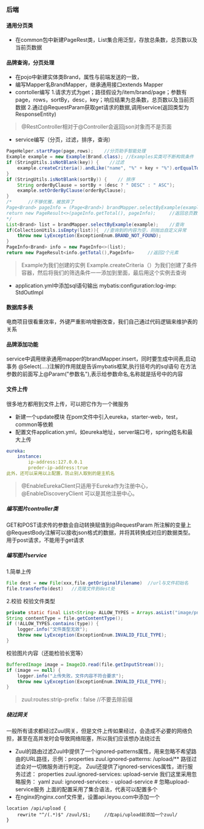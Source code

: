 ### 后端
#### 通用分页类
+ 在common包中新建PageRest类，List集合用泛型，存放总条数，总页数以及当前页数据
#### 品牌查询，分页处理
+ 在pojo中新建实体类Brand，属性与前端发送的一致，
+ 编写Mapper名BrandMapper，继承通用接口extends Mapper<Brand>
+ conrtoller编写
1.请求方式为get；路径假设为/item/brand/page；参数有page，rows，sortBy，desc，key；响应结果为总条数，总页数以及当前页数据
2.通过@RequestParam获取get请求的数据,调用service(返回类型为ResponseEntity)
>@RestController相对于@Controller会返回json对象而不是页面
+ service编写（分页，过滤，排序，查询）
```java
PageHelper.startPage(page,rows);    //分页助手智能处理
Example example = new Example(Brand.class); //Examples实类可不断构筑条件
if (StringUtils.isNotBlank(key)) {    //过滤
    example.createCriteria().andLike("name", "%" + key + "%").orEqualTo("letter", key);
}
if (StringUtils.isNotBlank(sortBy)) {    // 排序    
    String orderByClause = sortBy + (desc ? " DESC" : " ASC");    
    example.setOrderByClause(orderByClause);
}
/*      //不够优雅，被放弃了
Page<Brand> pageInfo = (Page<Brand>) brandMapper.selectByExample(example);//通用Mapper直接查询，分页助手还可以帮你把集合转化为Page类型，里面有总条数等等
return new PageResult<>(pageInfo.getTotal(), pageInfo);     //返回总页数，内容
*/
List<Brand> list = brandMapper.selectByExample(example);    //查询
if(CollectionUtils.isEmpty(list)){  //查询到的内容为空，则抛出自定义异常
    throw new LyException(ExceptionEnum.BRAND_NOT_FOUND);
}
PageInfo<Brand> info = new PageInfo<>(list);
return new PageResult<info.getTotal(),PageInfo>     //返回2个元素
```
>Example为我们创建的实例 Example.createCriteria（）为我们创建了条件容器，然后将我们的筛选条件一一添加到里面，最后用这个实例去查询
+ application.yml中添加sql语句输出
mybatis:configuration:log-imp:  StdOutImpl

#### 数据库多表
电商项目很看重效率，外键严重影响增删改查，我们自己通过代码逻辑来维护表的关系
#### 品牌添加功能
service中调用继承通用mapper的brandMapper.insert，同时要生成中间表,启动事务
@Select(....)注解的作用就是告诉mybatis框架,执行括号内的sql语句
在方法参数的前面写上@Param("参数名"),表示给参数命名,名称就是括号中的内容
#### 文件上传
很多地方都用到文件上传，可以把它作为一个微服务
+ 新建一个update模块
在pom文件中引入eureka，starter-web，test，common等依赖
+ 配置文件application.yml，如eureka地址，server端口号，spring姓名和最大上传
```yml
eureka:
    instance:    
        ip-address:127.0.0.1
        preder-ip-address:true
此外，还可以采用以上配置，防止别人取到的是主机名
```
>@EnableEurekaClient只适用于Eureka作为注册中心，@EnableDiscoveryClient 可以是其他注册中心。

##### 编写图片controller类
GET和POST请求传的参数会自动转换赋值到@RequestParam 所注解的变量上
@RequestBody注解可以接收json格式的数据，并将其转换成对应的数据类型。用于post请求，不能用于get请求
##### 编写图片service
1.简单上传
```java
File dest = new File(xxx,file.getOriginalFilename)  //url与文件初始名
file.transferTo(dest)   //克隆文件到dest处
```
2.校验
校验文件类型
```java
private static final List<String> ALLOW_TYPES = Arrays.asList("image/png", "image/jpeg");
String contentType = file.getContentType();
if (!ALLOW_TYPES.contains(type)) {    
    logger.info("文件类型无效");    
    throw new LyException(ExceptionEnum.INVALID_FILE_TYPE);
}
```
校验图片内容（还能检验长宽等）
```java
BufferedImage image = ImageIO.read(file.getInputStream());
if (image == null) {   
    logger.info("上传失败，文件内容不符合要求");   
    throw new LyException(ExceptionEnum.INVALID_FILE_TYPE);
}
```
>zuul:routes:strip-prefix : false  //不要去除前缀

##### 绕过网关
一般所有请求都经过Zuul网关，但是文件上传如果经过，会造成不必要的网络负担，甚至在高并发时会导致网络阻塞，所以我们应该想办法绕过去
+ Zuul的路由过滤Zuul中提供了一个ignored-patterns属性，用来忽略不希望路由的URL路径，示例：properties zuul.ignored-patterns: /upload/** 
路径过滤会对一切微服务进行判定。
Zuul还提供了ignored-services属性，进行服务过滤：
properties zuul.ignored-services: upload-servie
我们这里采用忽略服务：
yaml zuul: ignored-services: - upload-service # 忽略upload-service服务
上面的配置采用了集合语法，代表可以配置多个
+ 在nginx的nginx.conf文件里，设置api.leyou.com中添加一个
```nginx
location /api/upload {
	rewrite "^/(.*)$" /zuul/$1;     //在api/upload前添加一个zuul/
}
```
